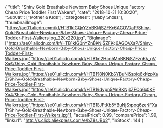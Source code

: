 {
	"title": "Shiny Gold Breathable Newborn Baby Shoes Unique Factory Cheap Price Toddler First Walkers",
	"date": "2018-10-31 10:30:20",
	"SubCat": ["Mother & Kids"],
	"categories": ["Baby Shoes"],
	"thumbnailImage": "https://ae01.alicdn.com/kf/HTB1kIGQnYZnBKNjSZFKq6AGOVXaP/Shiny-Gold-Breathable-Newborn-Baby-Shoes-Unique-Factory-Cheap-Price-Toddler-First-Walkers.jpg_220x220.jpg",
	"BigImage": ["https://ae01.alicdn.com/kf/HTB1kIGQnYZnBKNjSZFKq6AGOVXaP/Shiny-Gold-Breathable-Newborn-Baby-Shoes-Unique-Factory-Cheap-Price-Toddler-First-Walkers.jpg","https://ae01.alicdn.com/kf/HTB1m2Hcn5MnBKNjSZFzq6A_qVXa6/Shiny-Gold-Breathable-Newborn-Baby-Shoes-Unique-Factory-Cheap-Price-Toddler-First-Walkers.jpg","https://ae01.alicdn.com/kf/HTB158N0KbSYBuNjSspiq6xNzpXaZ/Shiny-Gold-Breathable-Newborn-Baby-Shoes-Unique-Factory-Cheap-Price-Toddler-First-Walkers.jpg","https://ae01.alicdn.com/kf/HTB16dvpn5MnBKNjSZFCq6x0KFXa4/Shiny-Gold-Breathable-Newborn-Baby-Shoes-Unique-Factory-Cheap-Price-Toddler-First-Walkers.jpg","https://ae01.alicdn.com/kf/HTB1EJFtKb5YBuNjSspoq6zeNFXaT/Shiny-Gold-Breathable-Newborn-Baby-Shoes-Unique-Factory-Cheap-Price-Toddler-First-Walkers.jpg"],
	"actualPrice": 0.99,
	"comparePrice": 1.99,
	"linkurl": "http://s.click.aliexpress.com/e/bZ8sJBb2",
	"inStock": 144
}
